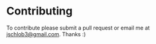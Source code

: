 # Contributing
To contribute please submit a pull request or email me at jschlob3@gmail.com. Thanks :)
